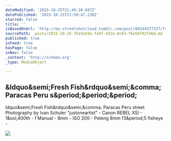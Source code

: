 ```yaml
---
dateModified: '2015-10-25T21:49:20.697Z'
datePublished: '2015-10-25T21:50:47.238Z'
starred: false
title: ''
isBasedOnUrl: 'http://my-streetshotcloud.tumblr.com/post/80144377337/fresh-fish-paracas-peru-street-photography-by'
sourcePath: _posts/2015-10-25-7b192e9e-fa9f-432e-8c63-f6e56f02fd6d.md
published: true
inFeed: true
hasPage: false
inNav: false
_context: 'http://schema.org'
_type: MediaObject

---
```

<article style=""><h1>&amp;ldquo&amp;semi;Fresh Fish&amp;rdquo&amp;semi;&amp;comma; Paracas Peru s&amp;period;&amp;period;&amp;period;</h1><p>ldquo&amp;semi;Fresh Fish&amp;rdquo&amp;semi;&amp;comma; Paracas Peru street Photography by Ivan Schuler "justoneartist" - Canon REBEL XSI - 1&amp;sol;400th - f Manual - 8mm - ISO 200 - Peleng 8mm f3&amp;period;5 fisheye -</p><img src="http://36.media.tumblr.com/22bdf73e0bb1b92ba5038f6a2736c38f/tumblr_n2q0d1eB8L1rzlmeco1_500.jpg" /></article>